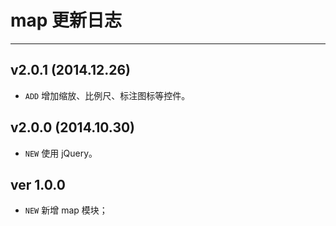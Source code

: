 # map 更新日志
---

## v2.0.1 (2014.12.26)

- `ADD` 增加缩放、比例尺、标注图标等控件。

## v2.0.0 (2014.10.30)

- `NEW` 使用 jQuery。

## ver 1.0.0

- `NEW` 新增 map 模块；
